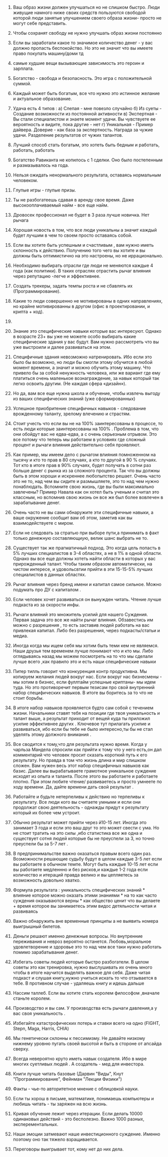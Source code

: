 1. Ваш образ жизни должен улучшаться но не слишком быстро. Люди живущие намного ниже своих средств пользуются свободой которой люди занятые улучшением своего образа жизни- просто не могут себе представить.
2. Чтобы сохранят свободу не нужно улучшать образ жизни постоянно
3. Если вы заработали какое то значимое количество денег - у вас должно пропасть беспокойство. Но это не значит что вы имеете право покупать машину/доми тд
4. самые худшие вещи вызывающие зависимость это героин и зарплата.
5. Богатство - свобода и безопасность. Это игра с положительной суммой.
6. Каждый может быть богатым, все что нужно это истинное желание и актуальное образование.
7. Удача есть 4 типов : 
a) Слепая - мне повезло случайно
б) Из суеты - Создание возможности из постоянной активности
в) Экспертная - Вы стали специалистом и знаете момент удачи. Вы чувствуете ее вероятность и видите, пока другие - нет
г) Уникальная - Пример дайвера. Доверие - как база за экспертность. Награда за чужие удачи. Разделение результатов от чужих талантов.
8. Лучший способ стать богатым, это хотеть быть бедным и работать, работать, работать
9. Богатство Равиканта не копилось с 1 сделки. Оно было постепенным и размазывалось на года.
10. Нельзя ожидать ненормального результата, оставаясь нормальным человеком.
11. Глупые игры - глупые призы.
12. Ты не разбогатеешь сдавая в аренду свое время. Даже высокооплачиваемый найм - все еще найм.
13. Дровосек профессионал не будет в 3 раза лучше новичка. Нет рычага
14. Хорошая новость в том, что все люди уникальны а значит каждый будет лучшим в чем то своем просто оставаясь собой.
15. Если вы хотите быть успешным и счастливым , вам нужно иметь склонность к действию. Получению того чего вы хотите и вы должны быть оптимистично на это настроены, но не иррационально.
16. Необходимо выбирать отрасли где люди не меняются каждые 4 года (как политики). В таких отраслях отрастить рычаг влияния через репутацию -легче и эффективнее.
17. Создать трекеры, задать темпы роста и не сбавлять их (Программирование).
18. Какие то люди совершенно не мотивированы в одних направлениях, но крайне мотивированны в другом (офис в проектировании, и крипта + код).
19. 

20. Знание это специфические навыки которые вас интересуют. Однако в возрасте 23+ вы уже не можете особо выбирать какие специфические здания у вас будут. Вам нужно рассмотреть что вы уже выстроили и далее развиваться на этом.
21. Специфичные здания невозможно натренировать. Ибо если это было бы возможно, но люди бы смогли этому обучится в любой момент времени, а значит и можно обучить этому машину. Что привело бы за собой ненужность человека, или же вариант где ему платиться очень маленькое вознаграждение, за навык который так легко освоить другим. (Не каждая сфера «дизайн»).
22. Но да, вам все еще нужна школа и обучение, чтобы извлечь выгоду из ваших специфических знаний (уже сформированных)
23. Успешное приобритение специфичных навыков - следование врожденному таланту, зрелому влечению и страстям.
24. Стоит учесть что если вы не на 100% заинтересованы в процессе, то есть люди которые заинтересованы на 100% . Проблема в том, что они обойдут вас не едва-едва, а с очень серьезным отрывом. Это все потому что теперь мы работаем в условиях где сложный процент и рычаги влияния действительно себя проявляют.
25. Как пример, мы имеем дело с рычагом влияния помноженном на тысячу и кто то прав в 80 случаях, а кто то другой в 90 % случаях. Тот кто в итоге прав в 90% случаях, будет получать в сотни раз больше денег с рынка из за сложного процента. Так что вы должны быть в этом хороши и искреннее любопытство решает. Очень часто это не то, над чем вы сидите и размышляете, это то над чем нужно понаблюдать. Вспомните свою жизнь, где вы были максимально завлечены? Пример Навала как он хотел быть ученым и считал это классным, но вспомнив свою жизнь он все же был более вовлечен в зарабатывание денег.
26. Очень часто не вы сами обнаружите эти специфичные навыки, а ваше окружение сообщит вам об этом, заметив как вы взаимодействуете с миром.
27. Если не следовать за стратью при выборе пути,а принимать в факт только денежную составляющиую, велик шанс выбрать не то.
28. Существует так же прагматичный подход. Это когда цель попасть в 5% лучших специалистов в 3-4 областях, а не в 1% в одной области. Однако вы все еще должны хотеть найти области в которых у вас прирожденный талант. Чтобы таким образом автоматически, на чистом интересе, и удовольсвтии прийти в эти 15-15-5% лучших специалистов в данных областях.
29. Рычаг влияния через бренд имени и капитал самое сильное. Можно подумать про ДУ с капиталом .
30. Если человек хочет развиваться он вынужден читать. Чтение лучше подкаста из за скорости инфы.
31. Рычаги влияний это множитель усилий для нашего Суждения. Первая задача это все же найти рычаг влияния. Обзавестись им можно с разрешения , то есть заставив людей работать на вас привлекая капитал. Либо без разрешения, через подкасты/статьи и медиа.
32. Иногда когда мы ищем себя мы хотим быть теми кем не являемся. Наши друзья тем временем лучше понимают что и кто мы. Либо оглядываясь назад мы можем посмотреть на то что мы сделали лучше всего ,как правило это и есть наши специфические навыки
33. Питер тилль говорит что конкуренция контр продуктивна. Мы копируем желания людей вокруг нас. Если вокруг нас бизнесмены - мы хотим в бизнес, если фуллтайм успешные криптаны- мы идем туда. Но это противоречит первым тезисам про свой внутренний набор специфических навыков. В итоге вы боритесь за то что не стоит борьбы.
34. В итоге набор навыков проявляется будто сам собой с течением жизни. Начальники ставят тебя на позиции где твоя уникальность и талант выше, а результат приходит от вещей куда ты приложил усилие эффективнее других . Ключевое тут прилагать усилие и развиваться, ибо если бы тебе не было интересно,ты бы не стал уделять этому должного внимания .
35. Все сводится к тому,что для результата нужно время. Когда у чарльза Мандела спросили как прийти к тому что у него есть,он дал комментарий что человек просит сказать короткий путь к его результату. Но правда в том что жизнь длина и мир слишком сложен. Вам нужен весь этот набор специфичных навыков как базис. Далее вы вырабатываете грамотное уникальное суждение исходят из опыта и таланта. После этого вы работаете и работаете плотно. При этом любите чтение/ развиваетесь и просто умнеете по ходу времени. Да, дайте времени дать свой результат .
36. Работайте и будьте нетерпеливы к действию но терпеливы к результату. Все люди кого вы считаете умными и если они продолжат свою деятельность - однажды придут к результату который их более чем устроит.
37. Обычно результат может прийти через й10-15 лет. Иногда это занимает 3 года и если это ваш друг то это может свести с ума. Но не стоит тратить на это силы ,ибо статистика все же одна и существует сотня людей которые бы не преуспели за 3, но точно преуспели бы за 5-7 лет .
38. В предпринимальстве важно оказаться правым всего один раз. Возможности решающие судьбу будут в целом каждые 3-5 лет если вы работаете в обычном темпе. Могут быть каждые 10-15 лет если вы работаете медленнно и без рисков,и каждые 1-2 года если количество и итераций правда велико и вы цепляетесь за возможность довольно хватко.
39. Формула результата : уникальность специфических знаний * влияние которое можно оказать этими знаниями * на то как часто суждения оказываются верны * как общество ценит что вы делаете + время которое вы занимаетесь этим видос детяльности читая и развиваясь
40. Важно обнаружить вне временные принципы а не выявить номера выигрышный билетов.
41. Деньги решают именно денежные вопросы. Но внутренние переживания и невроз вероятно останется. Любовь,моральное удовлетворение и здоровье это то над чем все таки нужно работать помимо зарабатывания денег.
42. Избегать советы людей которые быстро разбогатели. В целом советы это как тренировка, нужно выслушивать их очень много чтобы в итоге научится выделять важное для себя. Даже читая подкаст и слушая книгу,нужно учиться искать то что отзывается в тебе. В противном случае - удаляешь книгу и идешь дальше
43. Нассим таллеб. Если вы хотите стать королем философом ,вначале станьте королем.
44. Производство и вы сам. У производства есть рычаги давления,а у вас своя уникальность .
45. Избегайте катастрофических потерь и ставки всего на одно (FIGHT, Stepn, Maga, Harris, CHIA)
46. Мы генетически склонны к пессимизму. Не давайте низкому нижнему уровню пугать своей высотой и быть в стороне от апсайда сверху.
47. Всегда невероятно круто иметь навык создателя. Ибо в мире многих суетливых людей . А создатель - мед для инвестора.
48. Книги лучше читать базовые (Дарвин "Виды", Кнут "Программирование", Фейнман "Лекции Физики")
49. Факты - чье-то авторитетное мнение с облицовкой науки.
50. Если ты хорош в письме, математике, понимаешь компьютеры и любишь читать - ты заряжен на всю жизнь.
51. Кривая обучение лежит через итерации. Если делать 10000 одинаковых действий - это бесполезно. Важно 1000 разных, эксперементальных.
52. Наши эмоции затмевают наше инвестиционного суждение. Именно поэтому оно так тяжело взращивается.
53. Переговоры выигрывает тот, кому нет до них дела.


